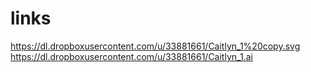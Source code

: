 # links

https://dl.dropboxusercontent.com/u/33881661/Caitlyn_1%20copy.svg
https://dl.dropboxusercontent.com/u/33881661/Caitlyn_1.ai

